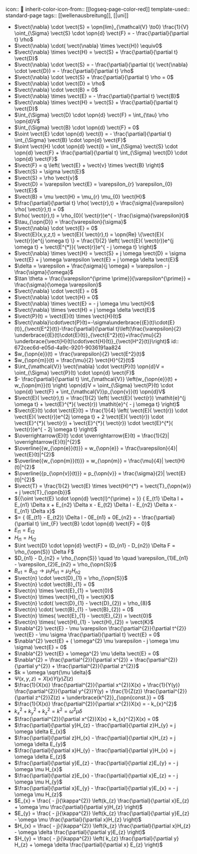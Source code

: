 icon:: 🎇
inherit-color-icon-from:: [[logseq-page-color-red]] 
template-used:: standard-page
tags:: [[wellenausbreitung]], [[uni]]

- $\vect{\nabla} \cdot \vect{S} = \opn{lim}_{\mathcal{V} \to0} \frac{1}{V} \oint_{\Sigma} \vect{S} \cdot \opn{d} \vect{F} = - \frac{\partial}{\partial t} \rho$
- $\vect{\nabla} \cdot( \vect{\nabla} \times \vect{H}) \equiv0$
- $\vect{\nabla} \times \vect{H} = \vect{S} + \frac{\partial}{\partial t} \vect{D}$
- $\vect{\nabla} \cdot \vect{S} = - \frac{\partial}{\partial t}( \vect{\nabla} \cdot \vect{D}) = - \frac{\partial}{\partial t} \rho$
- $\vect{\nabla} \cdot \vect{S} + \frac{\partial}{\partial t} \rho = 0$
- $\vect{\nabla} \cdot \vect{D} = \rho$
- $\vect{\nabla} \cdot \vect{B} = 0$
- $\vect{\nabla} \times \vect{E} =  - \frac{\partial}{\partial t} \vect{B}$
- $\vect{\nabla} \times \vect{H} = \vect{S} + \frac{\partial}{\partial t} \vect{D}$
- $\int_{\Sigma} \vect{D} \cdot \opn{d} \vect{F} = \int_{\tau} \rho \opn{d}V$
- $\int_{\Sigma} \vect{B} \cdot \opn{d} \vect{F} = 0$
- $\oint \vect{E} \cdot \opn{d} \vect{l} =  - \frac{\partial}{\partial t} \int_{\Sigma} \vect{B} \cdot \opn{d} \vect{F}$
- $\oint \vect{H} \cdot \opn{d} \vect{l} =  \int_{\Sigma} \vect{S} \cdot \opn{d} \vect{F} + \frac{\partial}{\partial t} \int_{\Sigma} \vect{D} \cdot \opn{d} \vect{F}$
- $\vect{F} = q \left( \vect{E} + \vect{v} \times \vect{B} \right)$
- $\vect{S} = \sigma \vect{E}$
- $\vect{S} = \rho \vect{v}$
- $\vect{D} = \varepsilon \vect{E} = \varepsilon_{r} \varepsilon_{0} \vect{E}$
- $\vect{B} = \mu \vect{H} = \mu_{r} \mu_{0} \vect{H}$
- $\frac{\partial}{\partial t} \rho( \vect{r},t) + \frac{\sigma}{\varepsilon} \rho( \vect{r},t) = 0$
- $\rho( \vect{r},t) = \rho_{0}( \vect{r})e^{ - \frac{\sigma}{\varepsilon}t}$
- $\tau_{\opn{D}} = \frac{\varepsilon}{\sigma}$
- $\vect{\nabla} \cdot \vect{E} = 0$
- $\vect{E}(x,y,z,t) = \vect{E}( \vect{r},t) = \opn{Re} \{\vect{E}( \vect{r})e^{j \omega t} \} = \frac{1}{2} \left( \vect{E}( \vect{r})e^{j \omega t} + \vect{E^{*}}( \vect{r})e^{ - j \omega t} \right)$
- $\vect{\nabla} \times \vect{H} = \vect{S} + j \omega \vect{D} = \sigma \vect{E} + j \omega \varepsilon \vect{E} = j \omega \delta \vect{E}$
- $\delta = \varepsilon + \frac{\sigma}{j \omega} = \varepsilon - j \frac{\sigma}{\omega}$
- $\tan \theta = \frac{\varepsilon^{\prime \prime}}{\varepsilon^{\prime}} = \frac{\sigma}{\omega \varepsilon}$
- $\vect{\nabla} \cdot \vect{E} = 0$
- $\vect{\nabla} \cdot \vect{H} = 0$
- $\vect{\nabla} \times \vect{E} = - j \omega \mu \vect{H}$
- $\vect{\nabla} \times \vect{H} = j \omega \delta \vect{E}$
- $\vect{P}(t) = \vect{E}(t) \times \vect{H}(t)$
- $\vect{\nabla}\cdot\vect{P}(t)=-\sigma\underbrace{{E}(t)\cdot{E}(t)}_{\vect{E^2}(t)}-\frac{\partial}{\partial t}\left(\frac{\varepsilon}{2} \underbrace{{E}(t)\cdot{E}(t)}_{\vect{E^2}(t)}+\frac{\mu}{2} \underbrace{\vect{H}(t)\cdot\vect{H}(t)}_{\vect{H^2}(t)}\right)$
  id:: 672cec6d-e05d-4a9c-9201-9036191aa824
- $w_{\opn{e}}(t) = \frac{\varepsilon}{2} \vect{E^2}(t)$
- $w_{\opn{m}}(t) = \frac{\mu}{2} \vect{H}^{2}(t)$
- $\int_{\mathcal{V}} \vect{\nabla} \cdot \vect{P}(t) \opn{d}V = \oint_{\Sigma} \vect{P}(t) \cdot \opn{d} \vect{F}$
- $- \frac{\partial}{\partial t} \int_{\mathcal{V}} \left(w_{\opn{e}}(t) + w_{\opn{m}}(t) \right) \opn{d}V = \oint_{\Sigma} \vect{P}(t) \cdot \opn{d} \vect{F} + \int_{\mathcal{V}}p_{\opn{v}}(t) \opn{d}V$
- $\vect{E}( \vect{r},t) = \frac{1}{2} \left( \vect{E}( \vect{r}) \mathit{e}^{j \omega t} + \vect{E}^{*}( \vect{r}) \mathit{e}^{ - j \omega t} \right)$
- $\vect{E}(t) \cdot \vect{E}(t) = \frac{1}{4} \left( \vect{E}( \vect{r}) \cdot \vect{E}( \vect{r})e^{2j \omega t} + 2 \vect{E}( \vect{r}) \cdot \vect{E}^{*}( \vect{r}) + \vect{E}^{*}( \vect{r}) \cdot \vect{E}^{*}( \vect{r})e^{ - 2j \omega t} \right)$
- $\overrightarrow{E}(t) \cdot \overrightarrow{E}(t) = \frac{1}{2}| \overrightarrow{E}(t)|^{2}$
- $\overline{{w_{\opn{e}}(t)}} = w_{\opn{e}} = \frac{\varepsilon}{4}| \vect{E}(t)|^{2}$
- $\overline{{w_{\opn{m}}(t)}} = w_{\opn{m}} = \frac{\mu}{4}| \vect{H}(t)|^{2}$
- $\overline{{p_{\opn{v}}(t)}} = p_{\opn{v}} = \frac{\sigma}{2}| \vect{E}(t)|^{2}$
- $\vect{T} = \frac{1}{2} \vect{E} \times \vect{H}^{*} = \vect{T}_{\opn{w}} + j \vect{T}_{\opn{b}}$
- ${{\oint \vect{E} \cdot \opn{d} \vect{l}^{\prime} = }} { E_{t1} \Delta l + E_{n1} \Delta x + E_{n2} \Delta x - E_{t2} \Delta l - E_{n2} \Delta x - E_{n1} \Delta x}$
- $= { (E_{t1} - E_{t2}) \Delta l - 0E_{n1} + 0E_{n2} = - \frac{\partial}{\partial t} \int_{F} \vect{B} \cdot \opn{d} \vect{F} = 0}$
- $E_{t1} = E_{t2}$
- $H_{t1} = H_{t2}$
- $\int \vect{D} \cdot \opn{d} \vect{F} = (D_{n1} - D_{n2}) \Delta F = \rho_{\opn{S}} \Delta F$
- $D_{n1} - D_{n2} = \rho_{\opn{S}} \quad \to \quad \varepsilon_{1}E_{n1} - \varepsilon_{2}E_{n2} = \rho_{\opn{S}}$
- $B_{n1} = B_{n2} \to \mu_{1} H_{n1} = \mu_{2}H_{n2}$
- $\vect{n} \cdot \vect{D}_{1} = \rho_{\opn{S}}$
- $\vect{n} \cdot \vect{B}_{1} = 0$
- $\vect{n} \times \vect{E}_{1} = \vect{0}$
- $\vect{n} \times \vect{H}_{1} = \vect{K}$
- $\vect{n} \cdot( \vect{D}_{1} - \vect{D}_{2}) = \rho_{8}$
- $\vect{n} \cdot( \vect{B}_{1} - \vect{B}_{2}) = 0$
- $\vect{n} \times( \vect{E}_{1} - \vect{E}_{2}) = \vect{0}$
- $\vect{n} \times( \vect{H}_{1} - \vect{H}_{2}) = \vect{K}$
- $\nabla^{2} \vect{E} - \mu \varepsilon \frac{\partial^{2}}{\partial t^{2}} \vect{E} - \mu \sigma \frac{\partial}{\partial t} \vect{E} = 0$
- $\nabla^{2} \vect{E} + ( \omega^{2} \mu \varepsilon - j \omega \mu \sigma) \vect{E} = 0$
- $\nabla^{2} \vect{E} + \omega^{2} \mu \delta \vect{E} = 0$
- $\nabla^{2} = \frac{\partial^{2}}{\partial x^{2}} + \frac{\partial^{2}}{\partial y^{2}} + \frac{\partial^{2}}{\partial z^{2}}$
- $k = \omega \sqrt{\mu \delta}$
- $\Psi(x,y,z) = X(x)Y(y)Z(z)$
- $\frac{1}{X(x)} \frac{\partial^{2}}{\partial x^{2}}X(x) + \frac{1}{Y(y)} \frac{\partial^{2}}{\partial y^{2}}Y(y) + \frac{1}{Z(z)} \frac{\partial^{2}}{\partial z^{2}}Z(z) + \underbrace{k^{2}}_{\opn{const.}} = 0$
- $\frac{1}{X(x)} \frac{\partial^{2}}{\partial x^{2}}X(x) = - k_{x}^{2}$
- $k_{x}^{2} + k_{y}^{2} + k_{z}^{2} = k^{2} = \omega^{2} \mu \delta$
- $\frac{\partial^{2}}{\partial x^{2}}X(x) + k_{x}^{2}X(x) = 0$
- $\frac{\partial}{\partial y}H_{z} - \frac{\partial}{\partial z}H_{y} = j \omega \delta E_{x}$
- $\frac{\partial}{\partial z}H_{x} - \frac{\partial}{\partial x}H_{z} = j \omega \delta E_{y}$
- $\frac{\partial}{\partial x}H_{y} - \frac{\partial}{\partial y}H_{x} = j \omega \delta E_{z}$
- $\frac{\partial}{\partial y}E_{z} - \frac{\partial}{\partial z}E_{y} = - j \omega \mu H_{x}$
- $\frac{\partial}{\partial z}E_{x} - \frac{\partial}{\partial x}E_{z} = - j \omega \mu H_{y}$
- $\frac{\partial}{\partial x}E_{y} - \frac{\partial}{\partial y}E_{x} = - j \omega \mu H_{z}$
- $E_{x} = \frac{ - j}{\kappa^{2}} \left(k_{z} \frac{\partial}{\partial x}E_{z} + \omega \mu \frac{\partial}{\partial y}H_{z} \right)$
- $E_{y} = \frac{ - j}{\kappa^{2}} \left(k_{z} \frac{\partial}{\partial y}E_{z} - \omega \mu \frac{\partial}{\partial x}H_{z} \right)$
- $H_{x} = \frac{ - j}{\kappa^{2}} \left(k_{z} \frac{\partial}{\partial x}H_{z} - \omega \delta \frac{\partial}{\partial y}E_{z} \right)$
- $H_{y} = \frac{ - j}{\kappa^{2}} \left( k_{z} \frac{\partial}{\partial y} H_{z} + \omega \delta \frac{\partial}{\partial x} E_{z} \right)$